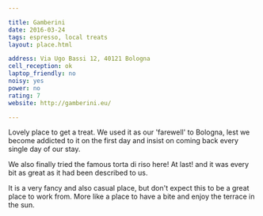 ```yaml
---

title: Gamberini
date: 2016-03-24
tags: espresso, local treats
layout: place.html

address: Via Ugo Bassi 12, 40121 Bologna
cell_reception: ok
laptop_friendly: no
noisy: yes
power: no
rating: 7
website: http://gamberini.eu/

---
```


Lovely place to get a treat. We used it as our 'farewell' to Bologna, lest we become addicted to it on the first day and insist on coming back every single day of our stay.

We also finally tried the famous torta di riso here! At last! and it was every bit as great as it had been described to us.

It is a very fancy and also casual place, but don't expect this to be a great place to work from. More like a place to have a bite and enjoy the terrace in the sun.
